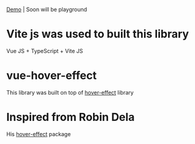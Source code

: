 [Demo](https://vue-hover-effect.vercel.app/) | Soon will be playground

# Vite js was used to built this library
Vue JS + TypeScript + Vite JS


# vue-hover-effect

This library was built on top of [hover-effect](https://www.npmjs.com/package/hover-effect) library

# Inspired from Robin Dela

His [hover-effect](https://www.npmjs.com/package/hover-effect) package

